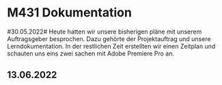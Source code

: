 # M431 Dokumentation

#30.05.2022#
Heute hatten wir unsere bisherigen pläne mit unserem Auftragsgeber besprochen. Dazu gehörte der Projektauftrag und unsere Lerndokumentation.
In der restlichen Zeit erstellten wir einen Zeitplan und schauten uns eins zwei sachen mit Adobe Premiere Pro an.

## 13.06.2022
